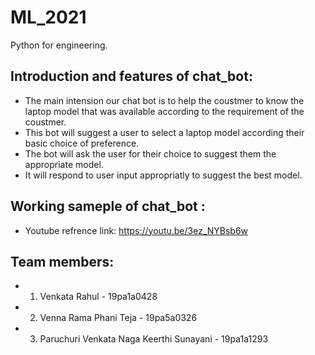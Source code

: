 # ML_2021
Python for engineering.

## Introduction and features of chat_bot:
* The main intension our chat bot is to help the coustmer to know the laptop model that was available according to the requirement of the coustmer.
* This bot will suggest a user to select a laptop model according their basic choice of preference.
* The bot will ask the user for their choice to suggest them the appropriate model.
* It will respond to user input appropriatly to suggest the best model.

## Working sameple of chat_bot :
* Youtube refrence link:  https://youtu.be/3ez_NYBsb6w 



## Team members:
* 1. Venkata Rahul - 19pa1a0428
* 2. Venna Rama Phani Teja - 19pa5a0326
* 3. Paruchuri Venkata Naga Keerthi Sunayani - 19pa1a1293
